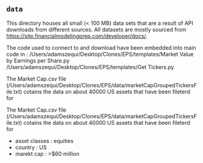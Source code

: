 ## `data`
This directory houses all small (< 100 MB) data sets that are a result of API downloads from different sources. All datasets are mostly sourced from https://site.financialmodelingprep.com/developer/docs/. 

The  code used to connect to and download  have been embedded into main code in :
/Users/adamszequi/Desktop/Clones/EPS/templates/Market Value by Earnings per Share.py
/Users/adamszequi/Desktop/Clones/EPS/templates/Get Tickers.py

The Market Cap.csv file (/Users/adamszequi/Desktop/Clones/EPS/data/marketCapGroupedTickersFile.txt) cotains the data on about 40000 US assets that have been fileterd for 


The Market Cap.csv file (/Users/adamszequi/Desktop/Clones/EPS/data/marketCapGroupedTickersFile.txt) cotains the data on about 40000 US assets that have been fileterd for 
* asset classes : equities 
* country : US 
* marekt cap : >$60 million

